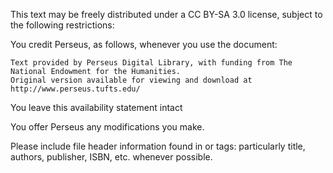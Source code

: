 This text may be freely distributed under a CC BY-SA 3.0 license, subject to the following restrictions: 

You credit Perseus, as follows, whenever you use the document:

    Text provided by Perseus Digital Library, with funding from The National Endowment for the Humanities. 
    Original version available for viewing and download at http://www.perseus.tufts.edu/

You leave this availability statement intact

You offer Perseus any modifications you make.

Please include file header information found in <fileDesc> or <sourceDesc> tags: particularly title, authors, publisher, ISBN, etc.
whenever possible.
